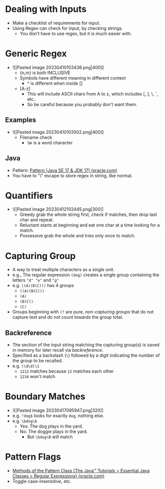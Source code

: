 # Dealing with Inputs
- Make a checklist of requirements for input.
- Using Regex can check for input, by checking strings.
	- You don't have to use regex, but it is much easier with.
# Generic Regex
- ![[Pasted image 20230410103436.png|400]]
	- {n,m} is both INCLUSIVE
	- Symbols have different meaning in different context
		- ^ is different when inside \[\]
	- \[A-z\]
		- This will include ASCII chars from A to z, which includes \[, \], \\, \`, etc.. 
		- So be careful because you probably don't want them.
## Examples
- ![[Pasted image 20230410103502.png|400]]
	- Filename check
		- \\w is a word character
## Java
- Pattern: [Pattern (Java SE 17 & JDK 17) (oracle.com)](https://docs.oracle.com/en/java/javase/17/docs/api/java.base/java/util/regex/Pattern.html)
- You have to "\\" escape to store regex in string, like normal.
# Quantifiers
- ![[Pasted image 20230412102445.png|300]]
	- Greedy grab the whole string first, check if matches, then drop last char and repeat.
	- Reluctant starts at beginning and eat one char at a time looking for a match.
	- Possessive grab the whole and tries only once to match.
# Capturing Group
- A way to treat multiple characters as a single unit.
- e.g., The regular expression `(dog)` creates a single group containing the letters `"d" "o"` and `"g"`
- e.g. `((A)(B(C)))` has 4 groups
	- `((A)(B(C)))`
	- `(A)`
	- `(B(C))`
	- `(C)`
- Groups beginning with `(?` are pure, _non-capturing groups_ that do not capture text and do not count towards the group total.
## Backreference
- The section of the input string matching the capturing group(s) is saved in memory for later recall via _backreference_.
- Specified as a backslash (`\`) followed by a digit indicating the number of the group to be recalled.
- e.g. `(\d\d)\1`
	- `1212` matches because `12` matches each other
	- `1234` won't match
# Boundary Matches
- ![[Pasted image 20230417095947.png|320]]
- e.g. `^dog$` looks for exactly `dog`, nothing else.
- e.g. `\bdog\b`
	- Yes: The dog plays in the yard.
	- No: The doggie plays in the yard.
		- But `\bdog\B` will match
# Pattern Flags
- [Methods of the Pattern Class (The Java™ Tutorials > Essential Java Classes > Regular Expressions) (oracle.com)](https://docs.oracle.com/javase/tutorial/essential/regex/pattern.html)
- Toggle case-insensitive, etc.